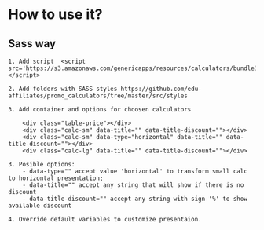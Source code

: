 # How to use it? 

## Sass way

    1. Add script  <script src='https://s3.amazonaws.com/genericapps/resources/calculators/bundle36.js'></script>
    
    2. Add folders with SASS styles https://github.com/edu-affiliates/promo_calculators/tree/master/src/styles
    
    3. Add container and options for choosen calculators 
    
        <div class="table-price"></div>
        <div class="calc-sm" data-title="" data-title-discount=""></div>
        <div class="calc-sm" data-type="horizontal" data-title="" data-title-discount=""></div>
        <div class="calc-lg" data-title="" data-title-discount=""></div>
    
    3. Posible options: 
        - data-type="" accept value 'horizontal' to transform small calc to horizontal presentation;
        - data-title="" accept any string that will show if there is no discount
        - data-title-discount="" accept any string with sign '%' to show available discount
        
    4. Override default variables to customize presentaion.
        
    
        
